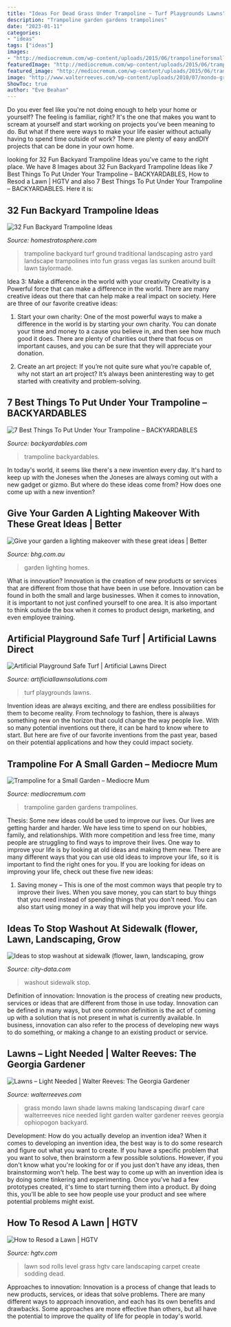 ```yaml
---
title: "Ideas For Dead Grass Under Trampoline ~ Turf Playgrounds Lawns"
description: "Trampoline garden gardens trampolines"
date: "2023-01-11"
categories:
- "ideas"
tags: ["ideas"]
images:
- "http://mediocremum.com/wp-content/uploads/2015/06/trampolineforsmallgardens.jpg"
featuredImage: "http://mediocremum.com/wp-content/uploads/2015/06/trampolineforsmallgardens.jpg"
featured_image: "http://mediocremum.com/wp-content/uploads/2015/06/trampolineforsmallgardens.jpg"
image: "http://www.walterreeves.com/wp-content/uploads/2010/07/mondo-grass-lawn-2-500x333.jpg"
ShowToc: true
author: "Eve Beahan"
---
```



Do you ever feel like you're not doing enough to help your home or yourself? The feeling is familiar, right? It's the one that makes you want to scream at yourself and start working on projects you've been meaning to do. But what if there were ways to make your life easier without actually having to spend time outside of work? There are plenty of easy andDIY projects that can be done in your own home.

	

		
looking for 32 Fun Backyard Trampoline Ideas you've came to the right place. We have 8 Images about 32 Fun Backyard Trampoline Ideas like 7 Best Things To Put Under Your Trampoline – BACKYARDABLES, How to Resod a Lawn | HGTV and also 7 Best Things To Put Under Your Trampoline – BACKYARDABLES. Here it is:
		
    
## 32 Fun Backyard Trampoline Ideas

<img loading=lazy src="https://d31eqxppr3nlos.cloudfront.net/wp-content/uploads/2016/02/23190410/traditional.jpg" onerror="this.onerror=null;this.src='https://tse3.mm.bing.net/th?id=OIP.ssEX4YSVaJxL0lWObZh5zAHaFk&amp;pid=15.1';" alt="32 Fun Backyard Trampoline Ideas">

_Source: homestratosphere.com_

>trampoline backyard turf ground traditional landscaping astro yard landscape trampolines into fun grass vegas las sunken around built lawn taylormade. 

	

Idea 3: Make a difference in the world with your creativity
Creativity is a Powerful force that can make a difference in the world. There are many creative ideas out there that can help make a real impact on society. Here are three of our favorite creative ideas:
1. Start your own charity: One of the most powerful ways to make a difference in the world is by starting your own charity. You can donate your time and money to a cause you believe in, and then see how much good it does. There are plenty of charities out there that focus on important causes, and you can be sure that they will appreciate your donation.

2. Create an art project: If you’re not quite sure what you’re capable of, why not start an art project? It’s always been aninteresting way to get started with creativity and problem-solving.

    
## 7 Best Things To Put Under Your Trampoline – BACKYARDABLES

<img loading=lazy src="https://backyardables.com/wp-content/uploads/2020/11/What-to-put-under-your-trampoline.jpg" onerror="this.onerror=null;this.src='https://tse1.mm.bing.net/th?id=OIP.hqEQIO8cP6kxJ7nHE4YLjgHaEH&amp;pid=15.1';" alt="7 Best Things To Put Under Your Trampoline – BACKYARDABLES">

_Source: backyardables.com_

>trampoline backyardables. 

	

In today's world, it seems like there's a new invention every day.  It's hard to keep up with the Joneses when the Joneses are always coming out with a new gadget or gizmo.  But where do these ideas come from?  How does one come up with a new invention?

    
## Give Your Garden A Lighting Makeover With These Great Ideas | Better

<img loading=lazy src="http://www.bhg.com.au/media/13672/130917-bunnings-lighting-1.jpg" onerror="this.onerror=null;this.src='https://tse4.mm.bing.net/th?id=OIP.eIXeg2Zy-nRdXJPZzXXhaQHaE8&amp;pid=15.1';" alt="Give your garden a lighting makeover with these great ideas | Better">

_Source: bhg.com.au_

>garden lighting homes. 

	

What is innovation?
Innovation is the creation of new products or services that are different from those that have been in use before. Innovation can be found in both the small and large businesses. When it comes to innovation, it is important to not just confined yourself to one area. It is also important to think outside the box when it comes to product design, marketing, and even employee training.

    
## Artificial Playground Safe Turf | Artificial Lawns Direct

<img loading=lazy src="https://www.artificiallawnsolutions.com/media/playground.jpg" onerror="this.onerror=null;this.src='https://tse2.mm.bing.net/th?id=OIP.BeacOdp77nSUb4TKhFLNzwHaFj&amp;pid=15.1';" alt="Artificial Playground Safe Turf | Artificial Lawns Direct">

_Source: artificiallawnsolutions.com_

>turf playgrounds lawns. 

	

Invention ideas are always exciting, and there are endless possibilities for them to become reality. From technology to fashion, there is always something new on the horizon that could change the way people live. With so many potential inventions out there, it can be hard to know where to start. But here are five of our favorite inventions from the past year, based on their potential applications and how they could impact society.

    
## Trampoline For A Small Garden – Mediocre Mum

<img loading=lazy src="http://mediocremum.com/wp-content/uploads/2015/06/trampolineforsmallgardens.jpg" onerror="this.onerror=null;this.src='https://tse3.mm.bing.net/th?id=OIP.3PZqrevNJCcd4LFKDEIcywHaFj&amp;pid=15.1';" alt="Trampoline for a Small Garden – Mediocre Mum">

_Source: mediocremum.com_

>trampoline garden gardens trampolines. 

	

Thesis: Some new ideas could be used to improve our lives.
Our lives are getting harder and harder. We have less time to spend on our hobbies, family, and relationships. With more competition and less free time, many people are struggling to find ways to improve their lives. One way to improve your life is by looking at old ideas and making them new. There are many different ways that you can use old ideas to improve your life, so it is important to find the right ones for you. If you are looking for ideas on improving your life, check out these five new ideas: 
1) Saving money – This is one of the most common ways that people try to improve their lives. When you save money, you can start to buy things that you need instead of spending things that you don't need. You can also start using money in a way that will help you improve your life.

    
## Ideas To Stop Washout At Sidewalk (flower, Lawn, Landscaping, Grow

<img loading=lazy src="https://i.postimg.cc/6QnJQsQ6/asdfsfd-1.jpg" onerror="this.onerror=null;this.src='https://tse3.mm.bing.net/th?id=OIP.RqkqX7sJ1NJXN5DIarCYcwAAAA&amp;pid=15.1';" alt="Ideas to stop washout at sidewalk (flower, lawn, landscaping, grow">

_Source: city-data.com_

>washout sidewalk stop. 

	

Definition of innovation:
Innovation is the process of creating new products, services or ideas that are different from those in use today. Innovation can be defined in many ways, but one common definition is the act of coming up with a solution that is not present in what is currently available. In business, innovation can also refer to the process of developing new ways to do something, or making a change to an existing product or service.

    
## Lawns – Light Needed | Walter Reeves: The Georgia Gardener

<img loading=lazy src="http://www.walterreeves.com/wp-content/uploads/2010/07/mondo-grass-lawn-2-500x333.jpg" onerror="this.onerror=null;this.src='https://tse1.mm.bing.net/th?id=OIP.TEsvW0lO5CzOKQE4odyHQgHaE7&amp;pid=15.1';" alt="Lawns – Light Needed | Walter Reeves: The Georgia Gardener">

_Source: walterreeves.com_

>grass mondo lawn shade lawns making landscaping dwarf care walterreeves nice needed light garden walter gardener reeves georgia ophiopogon backyard. 

	

Development: How do you actually develop an invention idea?
When it comes to developing an invention idea, the best way is to do some research and figure out what you want to create. If you have a specific problem that you want to solve, then brainstorm a few possible solutions. However, if you don't know what you're looking for or if you just don't have any ideas, then brainstorming won't help. The best way to come up with an invention idea is by doing some tinkering and experimenting. Once you've had a few prototypes created, it's time to start turning them into a product. By doing this, you'll be able to see how people use your product and see where potential problems might exist.

    
## How To Resod A Lawn | HGTV

<img loading=lazy src="http://hgtvhome.sndimg.com/content/dam/images/hgtv/fullset/2011/3/17/2/iStock-3601909_fresh-sod-rolls_s4x3.jpg.rend.hgtvcom.1280.960.suffix/1400963338334.jpeg" onerror="this.onerror=null;this.src='https://tse3.mm.bing.net/th?id=OIP.NAxEX4z3vEkL4URpCAENVwHaFj&amp;pid=15.1';" alt="How to Resod a Lawn | HGTV">

_Source: hgtv.com_

>lawn sod rolls level grass hgtv care landscaping carpet create sodding dead. 

	

Approaches to innovation:
Innovation is a process of change that leads to new products, services, or ideas that solve problems. There are many different ways to approach innovation, and each has its own benefits and drawbacks. Some approaches are more effective than others, but all have the potential to improve the quality of life for people in today's world.

